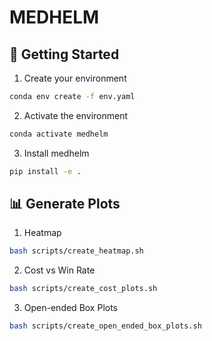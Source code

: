 # MEDHELM

## 🚀 Getting Started

1. Create your environment

```bash
conda env create -f env.yaml
```

2. Activate the environment

```bash
conda activate medhelm
```

3. Install medhelm

```bash
pip install -e .
```

## 📊 Generate Plots

1. Heatmap

```bash
bash scripts/create_heatmap.sh
```

2. Cost vs Win Rate

```bash
bash scripts/create_cost_plots.sh
```

3. Open-ended Box Plots

```bash
bash scripts/create_open_ended_box_plots.sh
```
